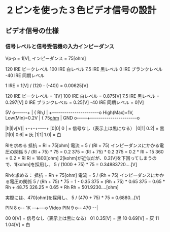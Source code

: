 # ２ピンを使った３色ビデオ信号の設計

## ビデオ信号の仕様
### 信号レベルと信号受信機の入力インピーダンス
Vp-p = 1[V], インピーダンス = 75[ohm]

120 IRE ピークレベル
100 IRE 白レベル
7.5 IRE 黒レベル
  0 IRE ブランクレベル
-40 IRE 同期レベル

1 IRE = 1[V] / (120 - (-40)) = 0.00625[V]

120 IRE ピークレベル   = 1[V]
100 IRE 白レベル      = 0.875[V]
7.5 IRE 黒レベル      = 0.297[V]
  0 IRE ブランクレベル = 0.25[V]
-40 IRE 同期レベル    = 0[V]

5V o------+
          |
          { Rh,l
          |
          +-----------------------o High(Max)=1V, Low(Min)=0.2V
          |
          { 75[ohm](インピーダンス)
          |
GND o-----+-----------------------o

|h|l|v[V]|
+-+-+----+
|0|0| 0  | = 信号なし（表示上は黒になる）
|0|1| 0.2| = 黒
|1|0| 0.6| = 灰
|1|1| 1.0| = 白

Rlを求める
  抵抗 = Rl + 75[ohm]
  電流 = 5 / (Rl + 75)
インピーダンスにかかる電圧の関係
  5 / (Rl + 75) * 75 = 0.2
  375 = (Rl + 75) * 0.2
  375 = 0.2 * Rl + 15
  360 = 0.2 * Rl
  Rl = 1800[ohm]
  2[kohm]が近似だが、0.2[V]を下回ってしまうので、1[kohm]を採用し、
  5 / (1000 + 75) * 75 = 0.34883720....[V]

Rhを求める：
  抵抗 = Rh + 75[ohm]
  電流 = 5 / (Rh + 75)
インピーダンスにかかる電圧の関係
  5 / (Rh + 75) * 75 = 1 - 0.35
  375 = (Rh + 75) * 0.65
  375 = 0.65 * Rh + 48.75
  326.25 = 0.65 * Rh
  Rh = 501.9230....[ohm]

  実際には、470[ohm]を採用し、
  5 / (470 + 75) * 75 = 0.6880...[V]

PIN 8 o-- 1K  --+---o Video
PIN 9 o-- 470 --|

00 0[V]    = 信号なし（表示上は黒になる）
01 0.35[V] = 黒
10 0.69[V] = 灰
11 1.04[V] = 白


